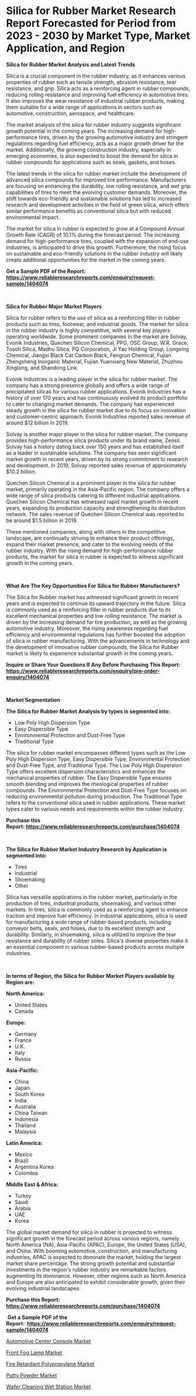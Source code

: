 <p><h1>Silica for Rubber Market Research Report Forecasted for Period from 2023 -  2030 by Market Type, Market Application, and Region</h1></p><p><strong>Silica for Rubber Market Analysis and Latest Trends</strong></p>
<p><p>Silica is a crucial component in the rubber industry, as it enhances various properties of rubber such as tensile strength, abrasion resistance, tear resistance, and grip. Silica acts as a reinforcing agent in rubber compounds, reducing rolling resistance and improving fuel efficiency in automotive tires. It also improves the wear resistance of industrial rubber products, making them suitable for a wide range of applications in sectors such as automotive, construction, aerospace, and healthcare.</p><p>The market analysis of the silica for rubber industry suggests significant growth potential in the coming years. The increasing demand for high-performance tires, driven by the growing automotive industry and stringent regulations regarding fuel efficiency, acts as a major growth driver for the market. Additionally, the growing construction industry, especially in emerging economies, is also expected to boost the demand for silica in rubber compounds for applications such as seals, gaskets, and hoses.</p><p>The latest trends in the silica for rubber market include the development of advanced silica compounds for improved tire performance. Manufacturers are focusing on enhancing the durability, low rolling resistance, and wet grip capabilities of tires to meet the evolving customer demands. Moreover, the shift towards eco-friendly and sustainable solutions has led to increased research and development activities in the field of green silica, which offers similar performance benefits as conventional silica but with reduced environmental impact.</p><p>The market for silica in rubber is expected to grow at a Compound Annual Growth Rate (CAGR) of 10.1% during the forecast period. The increasing demand for high-performance tires, coupled with the expansion of end-use industries, is anticipated to drive this growth. Furthermore, the rising focus on sustainable and eco-friendly solutions in the rubber industry will likely create additional opportunities for the market in the coming years.</p></p>
<p><strong>Get a Sample PDF of the Report:&nbsp; <a href="https://www.reliableresearchreports.com/enquiry/request-sample/1404074">https://www.reliableresearchreports.com/enquiry/request-sample/1404074</a></strong></p>
<p>&nbsp;</p>
<p><strong>Silica for Rubber Major Market Players</strong></p>
<p><p>Silica for rubber refers to the use of silica as a reinforcing filler in rubber products such as tires, footwear, and industrial goods. The market for silica in the rubber industry is highly competitive, with several key players operating worldwide. Some prominent companies in the market are Solvay, Evonik Industries, Quechen Silicon Chemical, PPG, OSC Group, W.R. Grace, Tosoh Silica, Madhu Silica, PQ Corporation, Ji Yao Holding Group, Longxing Chemical, Jiangxi Black Cat Carbon Black, Fengrun Chemical, Fujian Zhengsheng Inorganic Material, Fujian Yuanxiang New Material, Zhuzhou Xinglong, and Shandong Link.</p><p>Evonik Industries is a leading player in the silica for rubber market. The company has a strong presence globally and offers a wide range of precipitated silicas for various rubber applications. Evonik Industries has a history of over 170 years and has continuously evolved its product portfolio to cater to changing market demands. The company has experienced steady growth in the silica for rubber market due to its focus on innovation and customer-centric approach. Evonik Industries reported sales revenue of around $12 billion in 2019.</p><p>Solvay is another major player in the silica for rubber market. The company provides high-performance silica products under its brand name, Zeosil. Solvay has a history dating back over 150 years and has established itself as a leader in sustainable solutions. The company has seen significant market growth in recent years, driven by its strong commitment to research and development. In 2019, Solvay reported sales revenue of approximately $10.2 billion.</p><p>Quechen Silicon Chemical is a prominent player in the silica for rubber market, primarily operating in the Asia-Pacific region. The company offers a wide range of silica products catering to different industrial applications. Quechen Silicon Chemical has witnessed rapid market growth in recent years, expanding its production capacity and strengthening its distribution network. The sales revenue of Quechen Silicon Chemical was reported to be around $1.5 billion in 2019.</p><p>These mentioned companies, along with others in the competitive landscape, are continually striving to enhance their product offerings, expand their market presence, and cater to the evolving needs of the rubber industry. With the rising demand for high-performance rubber products, the market for silica in rubber is expected to witness significant growth in the coming years.</p></p>
<p>&nbsp;</p>
<p><strong>What Are The Key Opportunities For Silica for Rubber Manufacturers?</strong></p>
<p><p>The Silica for Rubber market has witnessed significant growth in recent years and is expected to continue its upward trajectory in the future. Silica is commonly used as a reinforcing filler in rubber products due to its excellent mechanical properties and low rolling resistance. The market is driven by the increasing demand for tire production, as well as the growing automotive industry. Moreover, the rising awareness regarding fuel efficiency and environmental regulations has further boosted the adoption of silica in rubber manufacturing. With the advancements in technology and the development of innovative rubber compounds, the Silica for Rubber market is likely to experience substantial growth in the coming years.</p></p>
<p><strong>Inquire or Share Your Questions If Any Before Purchasing This Report: <a href="https://www.reliableresearchreports.com/enquiry/pre-order-enquiry/1404074">https://www.reliableresearchreports.com/enquiry/pre-order-enquiry/1404074</a></strong></p>
<p>&nbsp;</p>
<p><strong>Market Segmentation</strong></p>
<p><strong>The Silica for Rubber Market Analysis by types is segmented into:</strong></p>
<p><ul><li>Low Poly High Dispersion Type</li><li>Easy Dispersible Type</li><li>Environmental Protection and Dust-Free Type</li><li>Traditional Type</li></ul></p>
<p><p>The silica for rubber market encompasses different types such as the Low Poly High Dispersion Type, Easy Dispersible Type, Environmental Protection and Dust-Free Type, and Traditional Type. The Low Poly High Dispersion Type offers excellent dispersion characteristics and enhances the mechanical properties of rubber. The Easy Dispersible Type ensures smooth blending and improves the rheological properties of rubber compounds. The Environmental Protection and Dust-Free Type focuses on reducing environmental pollution during production. The Traditional Type refers to the conventional silica used in rubber applications. These market types cater to various needs and requirements within the rubber industry.</p></p>
<p><strong>Purchase this Report:&nbsp;<a href="https://www.reliableresearchreports.com/purchase/1404074">https://www.reliableresearchreports.com/purchase/1404074</a></strong></p>
<p>&nbsp;</p>
<p><strong>The Silica for Rubber Market Industry Research by Application is segmented into:</strong></p>
<p><ul><li>Tires</li><li>Industrial</li><li>Shoemaking</li><li>Other</li></ul></p>
<p><p>Silica has versatile applications in the rubber market, particularly in the production of tires, industrial products, shoemaking, and various other markets. In tires, silica is commonly used as a reinforcing agent to enhance traction and improve fuel efficiency. In industrial applications, silica is used for manufacturing a wide range of rubber-based products, including conveyor belts, seals, and hoses, due to its excellent strength and durability. Similarly, in shoemaking, silica is utilized to improve the tear resistance and durability of rubber soles. Silica's diverse properties make it an essential component in various rubber-based products across multiple industries.</p></p>
<p>&nbsp;</p>
<p><strong>In terms of Region, the Silica for Rubber Market Players available by Region are:</strong></p>
<p>
    <p> <strong> North America: </strong>
        <ul>
            <li>United States</li>
            <li>Canada</li>
        </ul>
        </p> 
    <p> <strong> Europe: </strong>
        <ul>
            <li>Germany</li>
            <li>France</li>
            <li>U.K.</li>
            <li>Italy</li>
            <li>Russia</li>
        </ul>
        </p> 
    <p> <strong> Asia-Pacific: </strong>
        <ul>
            <li>China</li>
            <li>Japan</li>
            <li>South Korea</li>
            <li>India</li>
            <li>Australia</li>
            <li>China Taiwan</li>
            <li>Indonesia</li>
            <li>Thailand</li>
            <li>Malaysia</li>
        </ul>
        </p> 
    <p> <strong> Latin America: </strong>
        <ul>
            <li>Mexico</li>
            <li>Brazil</li>
            <li>Argentina Korea</li>
            <li>Colombia</li>
        </ul>
        </p> 
    <p> <strong> Middle East & Africa: </strong>
        <ul>
            <li>Turkey</li>
            <li>Saudi</li>
            <li>Arabia</li>
            <li>UAE</li>
            <li>Korea</li>
        </ul>
    </p>
    </p>
<p><p>The global market demand for silica in rubber is projected to witness significant growth in the forecast period across various regions, namely North America (NA), Asia-Pacific (APAC), Europe, the United States (USA), and China. With booming automotive, construction, and manufacturing industries, APAC is expected to dominate the market, holding the largest market share percentage. The strong growth potential and substantial investments in the region's rubber industry are remarkable factors augmenting its dominance. However, other regions such as North America and Europe are also anticipated to exhibit considerable growth, given their evolving industrial landscapes.</p></p>
<p><strong>Purchase this Report: <a href="https://www.reliableresearchreports.com/purchase/1404074">https://www.reliableresearchreports.com/purchase/1404074</a></strong></p>
<p>&nbsp;<strong>Get a Sample PDF of the Report:&nbsp;&nbsp;<a href="https://www.reliableresearchreports.com/enquiry/request-sample/1404074">https://www.reliableresearchreports.com/enquiry/request-sample/1404074</a></strong></p>
<p><strong></strong></p>
<p><p><a href="https://medium.com/@nolalockman2023/automotive-center-console-market-comprehensive-assessment-by-type-application-and-geography-09a1f5202cba">Automotive Center Console Market</a></p><p><a href="https://medium.com/@mikemonahan1944/front-fog-lamp-market-competitive-analysis-market-trends-and-forecast-to-2030-ddd1a4ae4a1d">Front Fog Lamp Market</a></p><p><a href="https://www.linkedin.com/pulse/fire-retardant-polypropylene-market-size-2023-2030-global-ueome/">Fire Retardant Polypropylene Market</a></p><p><a href="https://www.linkedin.com/pulse/putty-powder-market-challenges-opportunities-growth-drivers-peece/">Putty Powder Market</a></p><p><a href="https://github.com/kartikreportprime/Market-Research-Report-List-1/blob/main/wafer-cleaning-wet-station-market.md">Wafer Cleaning Wet Station Market</a></p></p>